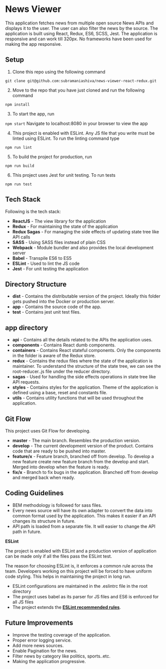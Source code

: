 News Viewer
===================
This application fetches news from multiple open source News APIs and displays it to the user. The user can also filter the news by the source. The application is built using React, Redux, ES6, SCSS, Jest.
The application is responsive and can work till 320px. No frameworks have been used for making the app responsive.

Setup
-----

1)  Clone this repo using the following command

`git clone git@github.com:subramaniashiva/news-viewer-react-redux.git`


2)  Move to the repo that you have just cloned and run the following command

`npm install`

3) To start the app, run

`npm start`
  Navigate to localhost:8080 in your browser to view the app

4) This project is enabled with ESLint. Any JS file that you write must be linted using ESLint. To run the linting command type

`npm run lint`

5) To build the project for production, run

`npm run build`

6) This project uses Jest for unit testing. To run tests

`npm run test`


Tech Stack
----------
Following is the tech stack:

 - **ReactJS** - The view library for the application
 -  **Redux** - For maintaining the state of the application
 -  **Redux Sagas** - For managing the side effects of updating state tree like API calls
 - **SASS** - Using SASS files instead of plain CSS
 - **Webpack** - Module bundler and also provides the local development server
 - **Babel** - Transpile ES6 to ES5
 - **ESLint** - Used to lint the JS code
 -  **Jest** - For unit testing the application

Directory Structure
-------------------
 - **dist** - Contains the distributable version of the project. Ideally this folder gets pushed into the Docker or production server.
 - **app** - Contains the source code of the app.
 - **test** - Contains jest unit test files.

app directory
-----------------
 - **api** - Contains all the details related to the APIs the application uses.
 - **components** - Contains React dumb components. 
 - **containers** - Contains React stateful components. Only the components in the folder is aware of the Redux store.
 - **redux** - Contains the redux files where the state of the application is maintainer. To understand the structure of the state tree, we can see the root-reducer..js file under the reducer directory.
 - **sagas** - Used for handling the side effects operations in state tree like API requests.
 - **styles** - Contains styles for the application. Theme of the application is defined using a base, reset and constants file.
 -  **utils** - Contains utility functions that will be used throughout the application.

Git Flow
-------
This project uses Git Flow for developing. 
 - **master** - The main branch. Resembles the production version.
 - **develop** - The current development version of the product. Contains code that are ready to be pushed into master. 
 - **feature/x** - Feature branch, branched off from develop. To develop a new feature create new feature branch from the develop and start. Merged into develop when the feature is ready.
 - **fix/x** - Branch to fix bugs in the application. Branched off from develop and merged back when ready.

Coding Guidelines
-------
- BEM methodology is followed for sass files.
- Every news source will have its own adapter to convert the data into common format used by the application. This makes it easier if an API changes its structure in future.
- API path is loaded from a separate file. It will easier to change the API path in future.

**ESLint**

The project is enabled with ESLint and a production version of application can be made only if all the files pass the ESLint test.

The reason for choosing ESLint is, it enforces a common rule across the team. Developers working on this project will be forced to have uniform code styling. This helps in maintaining the project in long run.

 - ESLint configurations are maintained in the .eslintrc file in the root directory
 - The project uses babel as its parser for JS files and ES6 is enforced for all JS files
 - The project extends the [**ESLint recommended rules**](https://eslint.org/docs/rules/).

Future Improvements
-------
- Improve the testing coverage of the application.
- Proper error logging service.
- Add more news sources.
- Enable Pagination for the news.
- Filter news by category like politics, sports..etc.
- Making the application progressive.
